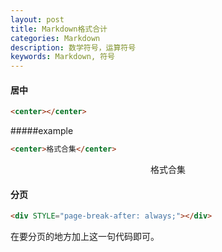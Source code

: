 ```yaml
---
layout: post
title: Markdown格式合计
categories: Markdown
description: 数学符号，运算符号
keywords: Markdown, 符号
---
```


#### 居中
```html
<center></center>
```
#####example
```html
<center>格式合集</center>
```
<center>格式合集</center>

#### 分页
```html
<div STYLE="page-break-after: always;"></div>
```
在要分页的地方加上这一句代码即可。
